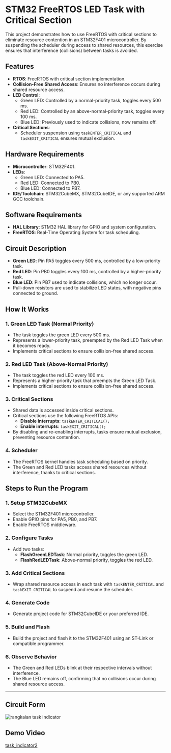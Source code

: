 # STM32 FreeRTOS LED Task with Critical Section

This project demonstrates how to use FreeRTOS with critical sections to eliminate resource contention in an STM32F401 microcontroller. By suspending the scheduler during access to shared resources, this exercise ensures that interference (collisions) between tasks is avoided.

## Features
- **RTOS**: FreeRTOS with critical section implementation.
- **Collision-Free Shared Access**: Ensures no interference occurs during shared resource access.
- **LED Control**:
  - Green LED: Controlled by a normal-priority task, toggles every 500 ms.
  - Red LED: Controlled by an above-normal-priority task, toggles every 100 ms.
  - Blue LED: Previously used to indicate collisions, now remains off.
- **Critical Sections**:
  - Scheduler suspension using `taskENTER_CRITICAL` and `taskEXIT_CRITICAL` ensures mutual exclusion.

## Hardware Requirements
- **Microcontroller**: STM32F401.
- **LEDs**:
  - Green LED: Connected to PA5.
  - Red LED: Connected to PB0.
  - Blue LED: Connected to PB7.
- **IDE/Toolchain**: STM32CubeMX, STM32CubeIDE, or any supported ARM GCC toolchain.

## Software Requirements
- **HAL Library**: STM32 HAL library for GPIO and system configuration.
- **FreeRTOS**: Real-Time Operating System for task scheduling.

## Circuit Description
- **Green LED**: Pin PA5 toggles every 500 ms, controlled by a low-priority task.
- **Red LED**: Pin PB0 toggles every 100 ms, controlled by a higher-priority task.
- **Blue LED**: Pin PB7 used to indicate collisions, which no longer occur.
- Pull-down resistors are used to stabilize LED states, with negative pins connected to ground.

## How It Works

### 1. Green LED Task (Normal Priority)
- The task toggles the green LED every 500 ms.
- Represents a lower-priority task, preempted by the Red LED Task when it becomes ready.
- Implements critical sections to ensure collision-free shared access.

### 2. Red LED Task (Above-Normal Priority)
- The task toggles the red LED every 100 ms.
- Represents a higher-priority task that preempts the Green LED Task.
- Implements critical sections to ensure collision-free shared access.

### 3. Critical Sections
- Shared data is accessed inside critical sections.
- Critical sections use the following FreeRTOS APIs:
  - **Disable interrupts**: `taskENTER_CRITICAL();`
  - **Enable interrupts**: `taskEXIT_CRITICAL();`
- By disabling and re-enabling interrupts, tasks ensure mutual exclusion, preventing resource contention.

### 4. Scheduler
- The FreeRTOS kernel handles task scheduling based on priority.
- The Green and Red LED tasks access shared resources without interference, thanks to critical sections.

## Steps to Run the Program

### 1. Setup STM32CubeMX
- Select the STM32F401 microcontroller.
- Enable GPIO pins for PA5, PB0, and PB7.
- Enable FreeRTOS middleware.

### 2. Configure Tasks
- Add two tasks:
  - **FlashGreenLEDTask**: Normal priority, toggles the green LED.
  - **FlashRedLEDTask**: Above-normal priority, toggles the red LED.

### 3. Add Critical Sections
- Wrap shared resource access in each task with `taskENTER_CRITICAL` and `taskEXIT_CRITICAL` to suspend and resume the scheduler.

### 4. Generate Code
- Generate project code for STM32CubeIDE or your preferred IDE.

### 5. Build and Flash
- Build the project and flash it to the STM32F401 using an ST-Link or compatible programmer.

### 6. Observe Behavior
- The Green and Red LEDs blink at their respective intervals without interference.
- The Blue LED remains off, confirming that no collisions occur during shared resource access.

---
## Circuit Form
![rangkaian task indicator](https://github.com/user-attachments/assets/2adc1669-8599-47b5-87c8-a6995886f812)

## Demo Video
[task_indicator2](https://github.com/user-attachments/assets/8c15592a-bab7-4cc4-b6ee-1da58e3713b1)

